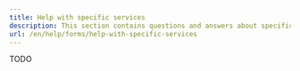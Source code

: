 ```yaml
---
title: Help with specific services
description: This section contains questions and answers about specific forms in Altinn. The information is currently only available in Norwegian.
url: /en/help/forms/help-with-specific-services
---
```


TODO